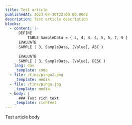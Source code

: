 ```yaml
---
title: Test article
publishedAt: 2023-04-30T22:00:00.000Z
description: Test article description
blocks:
  - content: |-
      DEFINE
          TABLE SampleData = { 2, 4, 4, 4, 5, 5, 7, 9 }
      EVALUATE
      SAMPLE ( 3, SampleData, [Value], ASC )
       
      EVALUATE
      SAMPLE ( 3, SampleData, [Value], DESC )
    lang: dax
    _template: code
  - file: /tina/pingu2.png
    _template: media
  - file: /tina/pingu.jpg
    _template: media
  - body: |
      ### Test rich text
    _template: richText
---
```
















Test article body
